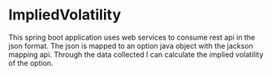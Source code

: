 # ImpliedVolatility

This spring boot application uses web services to consume rest api in the json format.
The json is mapped to an option java object with the jackson mapping api.
Through the data collected I can calculate the implied volatility of the option.
